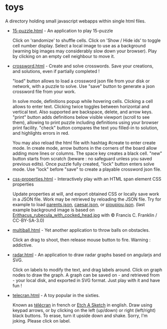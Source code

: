 # toys

A directory holding small javascript webapps within single html files.

* [15-puzzle.html](http://dmolinarius.github.io/toys/15-puzzle.html) - An application to play 15-puzzle

  Click on 'randomize' to shuffle cells.
  Click on 'Show / Hide ids' to toggle cell number display.
  Select a local image to use as a background (warning big images may considerably slow down your browser).
  Play by clicking on an empty cell neighbour to move it.

* [crossword.html](http://dmolinarius.github.io/toys/crossword.html) - Create and solve crosswords. Save your creations, and solutions, even if partially completed !

  "load" button allows to load a crossword json file from your disk or network, with a puzzle to solve.
  Use "save" button to generate a json crossword file from your work.

  In solve mode, definitions popup while hovering cells.
    Clicking a cell allows to enter text. Clicking twice toggles between horizontal and vertical text.
    Also supported are backspace, delete, and arrow keys.
    "print" button adds definitions below visible viewport (scroll to see them),
      allowing to print puzzle including definitions using your browser print facility.
    "check" button compares the text you filled-in to solution, and highlights errors in red.

  You may also reload the html file with hashtag #create to enter create mode.
  In create mode, arrow buttons in the corners of the board allow adding more lines or columns.
    The space key creates a black cell.
    "new" button starts from scratch (beware : no safeguard unless you saved previous edits). 
    Once puzzle fully created, "lock" button enters solve mode. Use "lock" before "save" to create a playable crossword json file.  
  

* [css-properties.html](http://dmolinarius.github.io/toys/css-properties.html) - Interactively play with an HTML span element CSS properties

  Update properties at will, and export obtained CSS or locally save work in a JSON file. Work may be retrieved by reloading the JSON file. Try for example to load
[parents.json](http://dmolinarius.github.io/demofiles/toys/parents.json),
[caesar.json](http://dmolinarius.github.io/demofiles/toys/caesar.json), or
[pioupiou.json](http://dmolinarius.github.io/demofiles/toys/pioupiou.json). (last example background image is based on
[Erithacus_rubecula_with_cocked_head.jpg](https://commons.wikimedia.org/wiki/File:Erithacus_rubecula_with_cocked_head.jpg) with © Francis C. Franklin / CC-BY-SA-3.0)

* [multiball.html](http://dmolinarius.github.io/toys/multiball.html) - Yet another application to throw balls on obstacles.

  Click an drag to shoot, then release mouse button to fire. Warning : addictive.

* [radar.html](http://dmolinarius.github.io/toys/radar.html) - An application to draw radar graphs based on angularjs and SVG.

  Click on labels to modify the text, and drag labels around.
  Click on graph nodes to draw the graph.
  A graph can be saved on - and retrieved from - your local disk,
  and exported in SVG format.
  Just play with it and have fun !
  
* [telecran.html](http://dmolinarius.github.io/toys/telecran.html) - A toy popular in the sixties.

  Known as [télécran](https://fr.wikipedia.org/wiki/%C3%89cran_magique) in french or [Etch A Sketch](https://en.wikipedia.org/wiki/Etch_A_Sketch) in english.
  Draw using keypad arrows, or by clicking on the left (up/down) or right (left/right) black buttons.
  To erase, turn it upside down and shake. Sorry, I'm joking. Please click on label.
